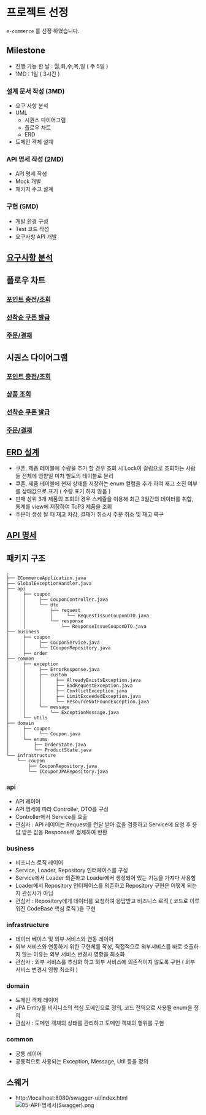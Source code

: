 # 프로젝트 선정

`e-commerce` 를 선정 하였습니다.

## Milestone

- 진행 가능 한 날 : 월,화,수,목,일 ( 주 5일 )
- 1MD : 1일 ( 3시간 )

### 설계 문서 작성 (3MD)

- 요구 사항 분석
- UML
    - 시퀀스 다이어그램
    - 플로우 차트
    - ERD
- 도메인 객체 설계

### API 명세 작성 (2MD)

- API 명세 작성
- Mock 개발
- 패키지 주고 설계

### 구현 (5MD)

- 개발 환경 구성
- Test 코드 작성
- 요구사항 API 개발

## [요구사항 분석](https://docs.google.com/spreadsheets/d/1t_x48OX8v5qGE9aPk9-a_7EixDlwSdpn_QKgB-MDL4c/edit?usp=sharing)

## 플로우 차트

### [포인트 충전/조회](docs/01-플로우차트-포인트충전_조회.png)

### [선착순 쿠폰 발급](docs/01-플로우차트-선착순_쿠폰_발급.png)

### [주문/결재](docs/01-플로우차트-주문_결재.png)

## 시퀀스 다이어그램

### [포인트 충전/조회](docs/02-시퀀스-포인트충전_조회.png)

### [상품 조회](docs/02-시퀀스-상품_목록_조회.png)

### [선착순 쿠폰 발급](docs/02-시퀀스-선착순_쿠폰_발급.png)

### [주문/결재](docs/02-시퀀스-주문_결재.png)

## [ERD 설계](docs/03-ERD.png)

- 쿠폰, 제품 테이블에 수량을 추가 할 경우 조회 시 Lock이 걸림으로 조회하는 사람들 전체에 영향일 미처 별도의 테이블로 분리
- 쿠폰, 제품 테이블에 현재 상태를 저장하는 enum 컬럼을 추가 하여 재고 소진 여부를 상태값으로 표기 ( 수량 표기 하지 않음 )
- 판매 상위 3개 제품의 조회의 경우 스케쥴을 이용해 최근 3일간의 데이터를 취합, 통계를 view에 저장하여 ToP3 제품을 조회
- 주문이 생성 될 때 재고 차감, 결재가 취소시 주문 취소 및 재고 복구

## [API 명세](https://docs.google.com/spreadsheets/d/1t_x48OX8v5qGE9aPk9-a_7EixDlwSdpn_QKgB-MDL4c/edit?gid=0#gid=0)

## 패키지 구조

```
.
├── ECommerceApplication.java
├── GlobalExceptionHandler.java
├── api 
│     ├── coupon
│     │     ├── CouponController.java
│     │     └── dto
│     │         ├── request
│     │         │     └── RequestIssueCouponDTO.java
│     │         └── response
│     │             └── ResponseIssueCouponDTO.java
├── business
│     ├── coupon
│     │     ├── CouponService.java
│     │     └── ICouponRepository.java
│     ├── order
├── common
│     ├── exception
│     │     ├── ErrorResponse.java
│     │     ├── custom
│     │     │     ├── AlreadyExistsException.java
│     │     │     ├── BadRequestException.java
│     │     │     ├── ConflictException.java
│     │     │     ├── LimitExceededException.java
│     │     │     └── ResourceNotFoundException.java
│     │     └── message
│     │         └── ExceptionMessage.java
│     └── utils
├── domain
│     ├── coupon
│     │     └── Coupon.java
│     └── enums
│         ├── OrderState.java
│         └── ProductState.java
└── infrastructure
    └── coupon
        ├── CouponRepository.java
        └── ICouponJPARepository.java
```

### api

- API 레이어
- API 명세에 따라 Controller, DTO를 구성
- Controller에서 Service를 호출
- 관심사 : API 레이어는 Request를 전달 받아 값을 검증하고 Service에 요청 후 응답 받은 값을 Response로 정제하여 반환

### business

- 비즈니스 로직 레이어
- Service, Loader, Repository 인터페이스를 구성
- Service에서 Loader 의존하고 Loader에서 생성되어 있는 기능을 가져다 사용함
- Loader에서 Repository 인터페이스를 의존하고 Repository 구현은 어떻게 되는지 관심사가 아님
- 관심사 : Repository에게 데이터를 요청하여 응답받고 비즈니스 로직 ( 코드로 이루워진 CodeBase 핵심 로직 )을 구현

### infrastructure

- 데이터 베이스 및 외부 서비스와 연동 레이어
- 외부 서비스와 연동하기 위한 구현체를 작성, 직접적으로 외부서비스를 바로 호출하지 않는 이유는 외부 서비스 변경시 영향을 최소화
- 관심사 : 외부 서비스를 추상화 하고 외부 서비스에 의존적이지 않도록 구현 ( 외부 서비스 변경시 영향 최소화 )

### domain

- 도메인 객체 레이어
- JPA Entity를 비지니스의 핵심 도메인으로 정의, 코드 전역으로 사용될 enum을 정의
- 관심사 : 도메인 객체의 상태를 관리하고 도메인 객체의 행위를 구현

### common

- 공통 레이어
- 공통적으로 사용되는 Exception, Message, Util 등을 정의

## 스웨거

- http://localhost:8080/swagger-ui/index.html
  ![05-API-명세서(Swagger).png](docs/05-API-%EB%AA%85%EC%84%B8%EC%84%9C%28Swagger%29.png)